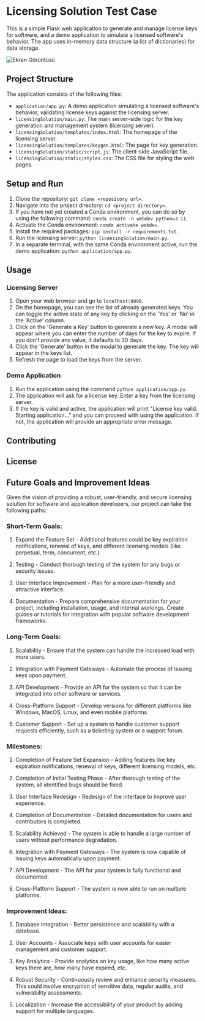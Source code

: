 # Licensing Solution Test Case

This is a simple Flask web application to generate and manage license keys for software, and a demo application to simulate a licensed software's behavior. The app uses in-memory data structure (a list of dictionaries) for data storage.

![Ekran Görüntüsü](https://github.com/SoftIceCream/Licensing_Solution/assets/42888846/5abc0215-5310-4983-8bc8-2002780ef09d)


## Project Structure

The application consists of the following files:

- `application/app.py`: A demo application simulating a licensed software's behavior, validating license keys against the licensing server.
- `licensingSolution/main.py`: The main server-side logic for the key generation and management system (licensing server).
- `licensingSolution/templates/index.html`: The homepage of the licensing server.
- `licensingSolution/templates/keygen.html`: The page for key generation.
- `licensingSolution/static/script.js`: The client-side JavaScript file.
- `licensingSolution/static/styles.css`: The CSS file for styling the web pages.

## Setup and Run

1. Clone the repository: `git clone <repository url>`.
2. Navigate into the project directory: `cd <project directory>`.
3. If you have not yet created a Conda environment, you can do so by using the following command: `conda create -n webdev python=3.11`.
4. Activate the Conda environment: `conda activate webdev`.
5. Install the required packages: `pip install -r requirements.txt`.
6. Run the licensing server: `python licensingSolution/main.py`.
7. In a separate terminal, with the same Conda environment active, run the demo application: `python application/app.py`.


## Usage

### Licensing Server
1. Open your web browser and go to `localhost:8090`.
2. On the homepage, you can see the list of already generated keys. You can toggle the active state of any key by clicking on the 'Yes' or 'No' in the 'Active' column.
3. Click on the 'Generate a Key' button to generate a new key. A modal will appear where you can enter the number of days for the key to expire. If you don't provide any value, it defaults to 30 days.
4. Click the 'Generate' button in the modal to generate the key. The key will appear in the keys list.
5. Refresh the page to load the keys from the server.

### Demo Application
1. Run the application using the command `python application/app.py`.
2. The application will ask for a license key. Enter a key from the licensing server.
3. If the key is valid and active, the application will print "License key valid. Starting application..." and you can proceed with using the application. If not, the application will provide an appropriate error message.

## Contributing


## License

## Future Goals and Improvement Ideas

Given the vision of providing a robust, user-friendly, and secure licensing solution for software and application developers, our project can take the following paths:

### Short-Term Goals:

1. Expand the Feature Set - Additional features could be key expiration notifications, renewal of keys, and different licensing models (like perpetual, term, concurrent, etc.)

2. Testing - Conduct thorough testing of the system for any bugs or security issues.

3. User Interface Improvement - Plan for a more user-friendly and attractive interface.

4. Documentation - Prepare comprehensive documentation for your project, including installation, usage, and internal workings. Create guides or tutorials for integration with popular software development frameworks.

### Long-Term Goals:

1. Scalability - Ensure that the system can handle the increased load with more users.

2. Integration with Payment Gateways - Automate the process of issuing keys upon payment.

3. API Development - Provide an API for the system so that it can be integrated into other software or services.

4. Cross-Platform Support - Develop versions for different platforms like Windows, MacOS, Linux, and even mobile platforms.

5. Customer Support - Set up a system to handle customer support requests efficiently, such as a ticketing system or a support forum.

### Milestones:

1. Completion of Feature Set Expansion - Adding features like key expiration notifications, renewal of keys, different licensing models, etc.

2. Completion of Initial Testing Phase - After thorough testing of the system, all identified bugs should be fixed.

3. User Interface Redesign - Redesign of the interface to improve user experience.

4. Completion of Documentation - Detailed documentation for users and contributors is completed.

5. Scalability Achieved - The system is able to handle a large number of users without performance degradation.

6. Integration with Payment Gateways - The system is now capable of issuing keys automatically upon payment.

7. API Development - The API for your system is fully functional and documented.

8. Cross-Platform Support - The system is now able to run on multiple platforms.

### Improvement Ideas:

1. Database Integration - Better persistence and scalability with a database.

2. User Accounts - Associate keys with user accounts for easier management and customer support.

3. Key Analytics - Provide analytics on key usage, like how many active keys there are, how many have expired, etc.

4. Robust Security - Continuously review and enhance security measures. This could involve encryption of sensitive data, regular audits, and vulnerability assessments.

5. Localization - Increase the accessibility of your product by adding support for multiple languages.
